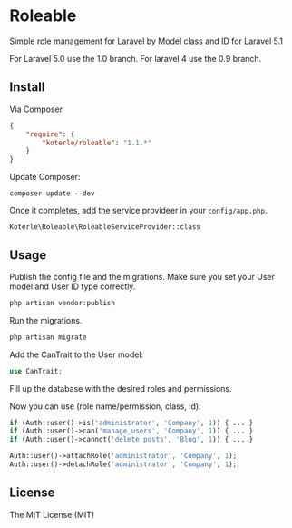 # Roleable

Simple role management for Laravel by Model class and ID for Laravel 5.1

For Laravel 5.0 use the 1.0 branch.
For laravel 4 use the 0.9 branch.

## Install

Via Composer

``` json
{
    "require": {
        "koterle/roleable": "1.1.*"
    }
}
```

Update Composer:

    composer update --dev

Once it completes, add the service provideer in your `config/app.php`.

    Koterle\Roleable\RoleableServiceProvider::class


## Usage

Publish the config file and the migrations. Make sure you set your User model and User ID type
correctly.

```php
php artisan vendor:publish
```

Run the migrations.

```php
php artisan migrate
```

Add the CanTrait to the User model:
```php
use CanTrait;
```

Fill up the database with the desired roles and permissions.

Now you can use (role name/permission, class, id):
```php
if (Auth::user()->is('administrator', 'Company', 1)) { ... }
if (Auth::user()->can('manage_users', 'Company', 1)) { ... }
if (Auth::user()->cannot('delete_posts', 'Blog', 1)) { ... }

Auth::user()->attachRole('administrator', 'Company', 1);
Auth::user()->detachRole('administrator', 'Company', 1);
```


## License

The MIT License (MIT)
